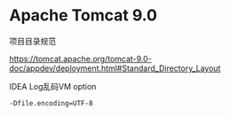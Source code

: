 # Apache Tomcat 9.0

项目目录规范

https://tomcat.apache.org/tomcat-9.0-doc/appdev/deployment.html#Standard_Directory_Layout

IDEA Log乱码VM option
```
-Dfile.encoding=UTF-8
```